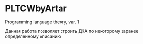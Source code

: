# PLTCWbyArtar
Programming language theory, var. 1

Данная работа позволяет строить ДКА по некоторому заранее определенному описанию
